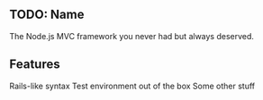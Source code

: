 ## TODO: Name

The Node.js MVC framework you never had but always deserved.

## Features

Rails-like syntax
Test environment out of the box
Some other stuff
